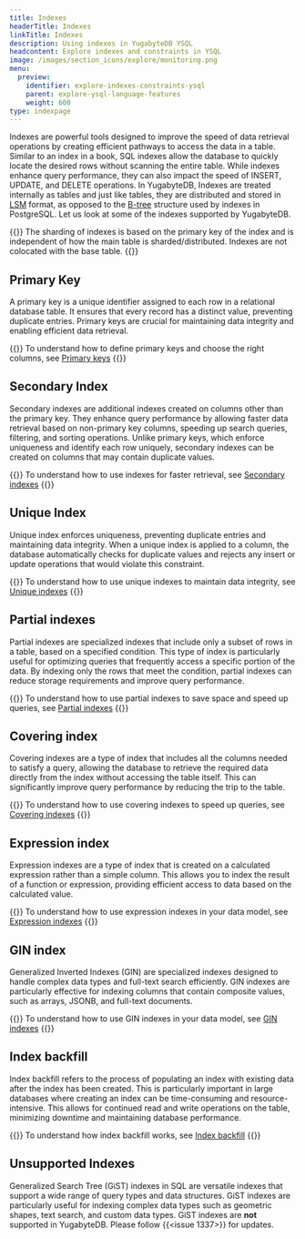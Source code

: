 ```yaml
---
title: Indexes
headerTitle: Indexes
linkTitle: Indexes
description: Using indexes in YugabyteDB YSQL
headcontent: Explore indexes and constraints in YSQL
image: /images/section_icons/explore/monitoring.png
menu:
  preview:
    identifier: explore-indexes-constraints-ysql
    parent: explore-ysql-language-features
    weight: 600
type: indexpage
---
```


Indexes are powerful tools designed to improve the speed of data retrieval operations by creating efficient pathways to access the data in a table. Similar to an index in a book, SQL indexes allow the database to quickly locate the desired rows without scanning the entire table. While indexes enhance query performance, they can also impact the speed of INSERT, UPDATE, and DELETE operations. In YugabyteDB, Indexes are treated internally as tables and just like tables, they are distributed and stored in [LSM](https://en.wikipedia.org/wiki/Log-structured_merge-tree) format, as opposed to the [B-tree](https://www.postgresql.org/docs/current/btree-implementation.html#BTREE-STRUCTURE) structure used by indexes in PostgreSQL. Let us look at some of the indexes supported by YugabyteDB.

{{<note>}}
The sharding of indexes is based on the primary key of the index and is independent of how the main table is sharded/distributed. Indexes are not colocated with the base table.
{{</note>}}

## Primary Key

A primary key is a unique identifier assigned to each row in a relational database table. It ensures that every record has a distinct value, preventing duplicate entries. Primary keys are crucial for maintaining data integrity and enabling efficient data retrieval.

{{<lead link="primary-key-ysql/">}}
To understand how to define primary keys and choose the right columns, see [Primary keys](primary-key-ysql/)
{{</lead>}}

## Secondary Index

Secondary indexes are additional indexes created on columns other than the primary key. They enhance query performance by allowing faster data retrieval based on non-primary key columns, speeding up search queries, filtering, and sorting operations. Unlike primary keys, which enforce uniqueness and identify each row uniquely, secondary indexes can be created on columns that may contain duplicate values.

{{<lead link="secondary-indexes-ysql/">}}
To understand how to use indexes for faster retrieval, see [Secondary indexes](secondary-indexes-ysql/)
{{</lead>}}

## Unique Index

Unique index enforces uniqueness, preventing duplicate entries and maintaining data integrity. When a unique index is applied to a column, the database automatically checks for duplicate values and rejects any insert or update operations that would violate this constraint.

{{<lead link="unique-index-ysql/">}}
To understand how to use unique indexes to maintain data integrity, see [Unique indexes](unique-index-ysql/)
{{</lead>}}

## Partial indexes

Partial indexes are specialized indexes that include only a subset of rows in a table, based on a specified condition. This type of index is particularly useful for optimizing queries that frequently access a specific portion of the data. By indexing only the rows that meet the condition, partial indexes can reduce storage requirements and improve query performance.

{{<lead link="partial-index-ysql/">}}
To understand how to use partial indexes to save space and speed up queries, see [Partial indexes](partial-index-ysql/)
{{</lead>}}

## Covering index

Covering indexes are a type of index that includes all the columns needed to satisfy a query, allowing the database to retrieve the required data directly from the index without accessing the table itself. This can significantly improve query performance by reducing the trip to the table.

{{<lead link="covering-index-ysql/">}}
To understand how to use covering indexes to speed up queries, see [Covering indexes](covering-index-ysql/)
{{</lead>}}

## Expression index

Expression indexes are a type of index that is created on a calculated expression rather than a simple column. This allows you to index the result of a function or expression, providing efficient access to data based on the calculated value.

{{<lead link="expression-index-ysql/">}}
To understand how to use expression indexes in your data model, see [Expression indexes](expression-index-ysql/)
{{</lead>}}

## GIN index

Generalized Inverted Indexes (GIN) are specialized indexes designed to handle complex data types and full-text search efficiently. GIN indexes are particularly effective for indexing columns that contain composite values, such as arrays, JSONB, and full-text documents.

{{<lead link="gin/">}}
To understand how to use GIN indexes in your data model, see [GIN indexes](gin/)
{{</lead>}}

## Index backfill

Index backfill refers to the process of populating an index with existing data after the index has been created. This is particularly important in large databases where creating an index can be time-consuming and resource-intensive. This allows for continued read and write operations on the table, minimizing downtime and maintaining database performance.

{{<lead link="index-backfill/">}}
To understand how index backfill works, see [Index backfill](index-backfill/)
{{</lead>}}

## Unsupported Indexes

Generalized Search Tree (GiST) indexes in SQL are versatile indexes that support a wide range of query types and data structures. GiST indexes are particularly useful for indexing complex data types such as geometric shapes, text search, and custom data types. GiST indexes are **not** supported in YugabyteDB. Please follow {{<issue 1337>}} for updates.

